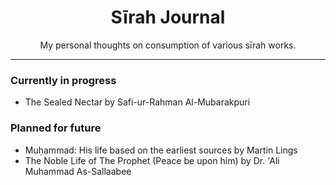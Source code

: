 <div align="center">

# Sīrah Journal

My personal thoughts on consumption of various sīrah works.

</div>

---

### Currently in progress
- The Sealed Nectar by Safi-ur-Rahman Al-Mubarakpuri

### Planned for future
- Muḥammad: His life based on the earliest sources by Martin Lings
- The Noble Life of The Prophet (Peace be upon him) by Dr. 'Ali Muhammad As-Sallaabee
